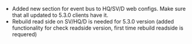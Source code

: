 - Added new section for event bus to HQ/SV/D web configs. Make sure that all updated to 5.3.0 clients have it.
  <section name="eventBus" type="WB.UI.Shared.Web.Configuration.EventBusConfigSection, WB.UI.Shared.Web, Version=3.0.60.0, Culture=neutral" />
  <eventBus>
    <eventHandlers>
      <disabled>
        <!--<add type="WB.Core.SharedKernels.SurveyManagement.EventHandler.InterviewHistoryDenormalizer, WB.Core.SharedKernels.SurveyManagement"/>-->
      </disabled>
      <withIgnoredExceptions>
        <add type="WB.Core.SharedKernels.SurveyManagement.EventHandler.InterviewStatusTimeSpanDenormalizer, WB.Core.SharedKernels.SurveyManagement"/>
        <add type="WB.Core.SharedKernels.SurveyManagement.EventHandler.InterviewsChartDenormalizer, WB.Core.SharedKernels.SurveyManagement"/>
        <add type="WB.Core.SharedKernels.SurveyManagement.EventHandler.AnswersByVariableDenormalizer, WB.Core.SharedKernels.SurveyManagement"/>
      </withIgnoredExceptions>
    </eventHandlers>
  </eventBus>
- Rebuild read side on SV/HQ/D is needed for 5.3.0 version (added functionality for check readside version, first time rebuild readside is requered)